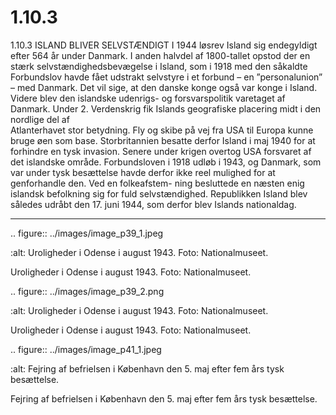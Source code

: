 # 1.10.3

1.10.3 
ISLAND BLIVER SELVSTÆNDIGT
I 1944 løsrev Island sig endegyldigt efter 564 år under Danmark. I anden halvdel 
af 1800-tallet opstod der en stærk selvstændighedsbevægelse i Island, som i 
1918 med den såkaldte Forbundslov havde fået udstrakt selvstyre i et forbund – 
en ”personalunion” – med Danmark. Det vil sige, at den danske konge også var 
konge i Island. Videre blev den islandske udenrigs- og forsvarspolitik varetaget 
af Danmark. 
Under	2.	Verdenskrig	fik	Islands	geografiske	placering	midt	i	den	nordlige	del	af	
Atlanterhavet stor betydning. Fly og skibe på vej fra USA til Europa kunne bruge 
øen som base. Storbritannien besatte derfor Island i maj 1940 for at forhindre 
en tysk invasion. Senere under krigen overtog USA forsvaret af det islandske 
område. 
Forbundsloven i 1918 udløb i 1943, og Danmark, som var under tysk besættelse 
havde derfor ikke reel mulighed for at genforhandle den. Ved en folkeafstem-
ning besluttede en næsten enig islandsk befolkning sig for fuld selvstændighed. 
Republikken Island blev således udråbt den 17. juni 1944, som derfor blev 
Islands nationaldag.


---

<!-- Figures extracted from nearby pages -->

.. figure:: ../images/image_p39_1.jpeg

   :alt: Uroligheder i Odense i august 1943. Foto: Nationalmuseet.

   Uroligheder i Odense i august 1943. Foto: Nationalmuseet.

.. figure:: ../images/image_p39_2.png

   :alt: Uroligheder i Odense i august 1943. Foto: Nationalmuseet.

   Uroligheder i Odense i august 1943. Foto: Nationalmuseet.

.. figure:: ../images/image_p41_1.jpeg

   :alt: Fejring af befrielsen i København den 5. maj efter fem års tysk besættelse.

   Fejring af befrielsen i København den 5. maj efter fem års tysk besættelse.

